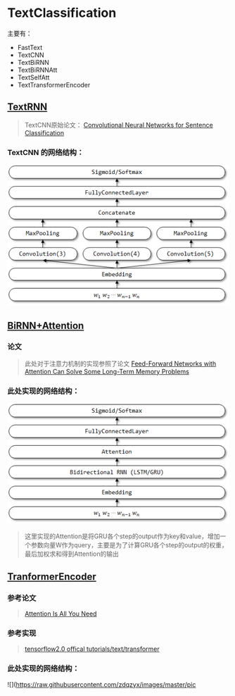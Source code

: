 # TextClassification

主要有：
- FastText
- TextCNN
- TextBiRNN
- TextBiRNNAtt
- TextSelfAtt
- TextTransformerEncoder

## [TextRNN](./imp_by_tensorflow2/TextCNN/textcnn.py)

> TextCNN原始论文： [Convolutional Neural Networks for Sentence Classification](http://www.aclweb.org/anthology/D14-1181) 

### TextCNN 的网络结构：

![](https://raw.githubusercontent.com/zdqzyx/images/master/blog/text_classification_images/TextCNN_network_structure.png)


## [BiRNN+Attention](./imp_by_tensorflow2/TextBiRNNAtt/text_birnn_att.py)

### 论文
> 此处对于注意力机制的实现参照了论文 [Feed-Forward Networks with Attention Can Solve Some Long-Term Memory Problems](https://arxiv.org/pdf/1512.08756.pdf)

### 此处实现的网络结构：

![](https://raw.githubusercontent.com/zdqzyx/images/master/blog/text_classification_images/TextAttBiRNN_network_structure.png)

> 这里实现的Attention是将GRU各个step的output作为key和value，增加一个参数向量W作为query，主要是为了计算GRU各个step的output的权重，最后加权求和得到Attention的输出


## [TranformerEncoder](./imp_by_tensorflow2/TextTransformerEncoder/modeling.py)

### 参考论文
> [Attention Is All You Need](https://arxiv.org/abs/1706.03762)

### 参考实现
> [tensorflow2.0 offical tutorials/text/transformer](https://www.tensorflow.org/tutorials/text/transformer)

### 此处实现的网络结构：
![](https://raw.githubusercontent.com/zdqzyx/images/master/pic